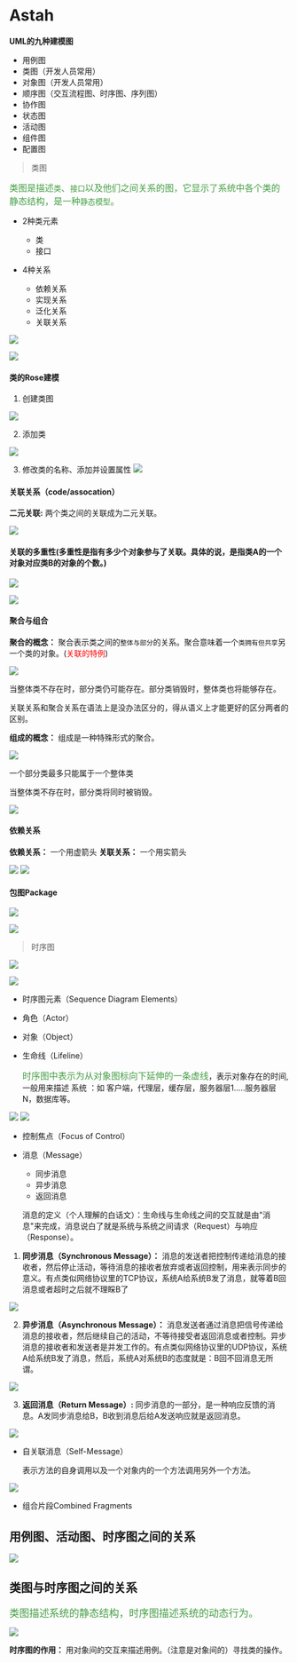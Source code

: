 # Astah 


**UML的九种建模图**
+ 用例图
+ 类图（开发人员常用）
+ 对象图（开发人员常用）
+ 顺序图（交互流程图、时序图、序列图）
+ 协作图
+ 状态图
+ 活动图
+ 组件图
+ 配置图

> 类图

<font color=#449D44 size=3>类图是描述`类`、`接口`以及他们之间关系的图，它显示了系统中各个类的静态结构，是一种`静态模型`。</font>

- 2种类元素
    - 类
    - 接口

- 4种关系
    - 依赖关系
    - 实现关系
    - 泛化关系
    - 关联关系

![](./astah/011.png)

![](./astah/012.png)

#### 类的Rose建模

1) 创建类图

![](./astah/013.png)

2) 添加类

![](./astah/014.png)

3) 修改类的名称、添加并设置属性
![](./astah/015.png)

#### 关联关系（code/assocation）

**二元关联:** 两个类之间的关联成为二元关联。

![](./astah/016.png)

#### 关联的多重性(多重性是指有多少个对象参与了关联。具体的说，是指类A的一个对象对应类B的对象的个数。)

![](./astah/017.png)

![](./astah/018.png)

#### 聚合与组合

**聚合的概念：** 聚合表示类之间的`整体与部分`的关系。聚合意味着一个`类拥有但共享`另一个类的对象。(<font color=red size-4>关联的特例</font>)

![](./astah/019.png)

当整体类不存在时，部分类仍可能存在。部分类销毁时，整体类也将能够存在。

关联关系和聚合关系在语法上是没办法区分的，得从语义上才能更好的区分两者的区别。

**组成的概念：** 组成是一种特殊形式的聚合。

![](./astah/020.png)

一个部分类最多只能属于一个整体类

当整体类不存在时，部分类将同时被销毁。

![](./astah/021.png)

#### 依赖关系

**依赖关系：** 一个用虚箭头
**关联关系：** 一个用实箭头

![](./astah/022.png)
![](./astah/023.png)


#### 包图Package

![](./astah/024.png)

![](./astah/025.png)

> 时序图

![](./astah/001.png)

![](./astah/002.jpg)

- 时序图元素（Sequence Diagram Elements）
- 角色（Actor）
- 对象（Object）
- 生命线（Lifeline）
   
   <font color=#449D44 size=3>时序图中表示为从对象图标向下延伸的一条虚线</font>，表示对象存在的时间, 一般用来描述  系统 ：如 客户端，代理层，缓存层，服务器层1.....服务器层N，数据库等。

![](./astah/003.jpg) ![](./astah/004.jpg)

- 控制焦点（Focus of Control）
- 消息（Message）
    - 同步消息
    - 异步消息
    - 返回消息


  消息的定义（个人理解的白话文）：生命线与生命线之间的交互就是由"消息"来完成，消息说白了就是系统与系统之间请求（Request）与响应（Response）。

1) **同步消息（Synchronous Message）：** 消息的发送者把控制传递给消息的接收者，然后停止活动，等待消息的接收者放弃或者返回控制，用来表示同步的意义。有点类似网络协议里的TCP协议，系统A给系统B发了消息，就等着B回消息或者超时之后就不理睬B了

![](./astah/005.jpg)

2) **异步消息（Asynchronous Message）：** 消息发送者通过消息把信号传递给消息的接收者，然后继续自己的活动，不等待接受者返回消息或者控制。异步消息的接收者和发送者是并发工作的。有点类似网络协议里的UDP协议，系统A给系统B发了消息，然后，系统A对系统B的态度就是：B回不回消息无所谓。

![](./astah/006.jpg)

3) **返回消息（Return Message）:** 同步消息的一部分，是一种响应反馈的消息。A发同步消息给B，B收到消息后给A发送响应就是返回消息。

![](./astah/010.png)

- 自关联消息（Self-Message）

  表示方法的自身调用以及一个对象内的一个方法调用另外一个方法。
  
![](./astah/007.jpg)

- 组合片段Combined Fragments


## 用例图、活动图、时序图之间的关系

![](./astah/008.png)

## 类图与时序图之间的关系

<font color=#449D44 size=4>类图描述系统的静态结构，时序图描述系统的动态行为。</font>

![](./astah/009.png)

**时序图的作用：** 用对象间的交互来描述用例。（注意是对象间的）寻找类的操作。

